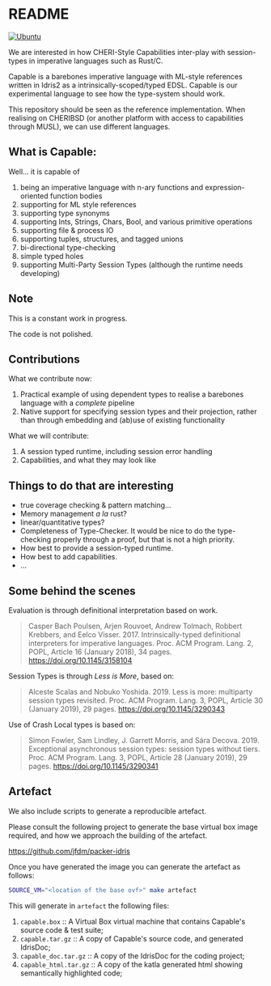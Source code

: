 # README

[![Ubuntu](https://github.com/DSbD-AppControl/capable-lang/actions/workflows/ci-ubuntu.yml/badge.svg)](https://github.com/DSbD-AppControl/capable-lang/actions/workflows/ci-ubuntu.yml)

We are interested in how CHERI-Style Capabilities inter-play with session-types in imperative languages such as Rust/C.

Capable is a barebones imperative language with ML-style references written in Idris2 as a intrinsically-scoped/typed EDSL.
Capable is our experimental language to see how the type-system should work.

This repository should be seen as the reference implementation.
When realising on CHERIBSD (or another platform with access to capabilities through MUSL), we can use different languages.

## What is Capable:

Well... it is capable of

1. being an imperative language with n-ary functions and expression-oriented function bodies
1. supporting for ML style references
1. supporting type synonyms
1. supporting Ints, Strings, Chars, Bool, and various primitive operations
1. supporting file & process IO
1. supporting tuples, structures, and tagged unions
1. bi-directional type-checking
1. simple typed holes
1. supporting Multi-Party Session Types (although the runtime needs developing)

## Note

This is a constant work in progress.

The code is not polished.

## Contributions

What we contribute now:

1. Practical example of using dependent types to realise a barebones language with a _complete_ pipeline
1. Native support for specifying session types and their projection, rather than through embedding and (ab)use of existing functionality

What we will contribute:

1. A session typed runtime, including session error handling
1. Capabilities, and what they may look like

## Things to do that are interesting

+ true coverage checking & pattern matching...
+ Memory management _a la_ rust?
+ linear/quantitative types?
+ Completeness of Type-Checker. It would be nice to do the type-checking properly through a proof, but that is not a high priority.
+ How best to provide a session-typed runtime.
+ How best to add capabilities.
+ ...


## Some behind the scenes

Evaluation is through definitional interpretation based on work.

> Casper Bach Poulsen, Arjen Rouvoet, Andrew Tolmach, Robbert
> Krebbers, and Eelco Visser. 2017. Intrinsically-typed definitional
> interpreters for imperative languages. Proc. ACM Program. Lang. 2,
> POPL, Article 16 (January 2018), 34
> pages. https://doi.org/10.1145/3158104

Session Types is through _Less is More_, based on:

> Alceste Scalas and Nobuko Yoshida. 2019. Less is more: multiparty
> session types revisited. Proc. ACM Program. Lang. 3, POPL, Article
> 30 (January 2019), 29 pages. https://doi.org/10.1145/3290343

Use of Crash Local types is based on:

> Simon Fowler, Sam Lindley, J. Garrett Morris, and Sára
> Decova. 2019. Exceptional asynchronous session types: session types
> without tiers. Proc. ACM Program. Lang. 3, POPL, Article 28 (January
> 2019), 29 pages. https://doi.org/10.1145/3290341

## Artefact

We also include scripts to generate a reproducible artefact.

Please consult the following project to generate the base virtual box image required, and how we approach the building of the artefact.

https://github.com/jfdm/packer-idris

Once you have generated the image you can generate the artefact as follows:

```bash
SOURCE_VM="<location of the base ovf>" make artefact
```

This will generate in `artefact` the following files:

1. `capable.box` :: A Virtual Box virtual machine that contains Capable's source code & test suite;
2. `capable.tar.gz` :: A copy of Capable's source code, and generated IdrisDoc;
3. `capable_doc.tar.gz` :: A copy of the IdrisDoc for the coding project;
4. `capable_html.tar.gz` :: A copy of the katla generated html showing semantically highlighted code;

<!-- EOF -->
